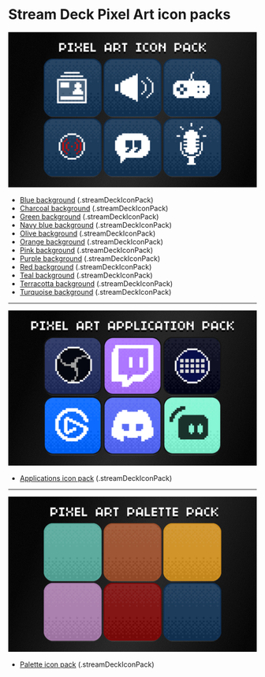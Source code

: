 # Stream Deck Pixel Art icon packs

![Application icon pack](com.nasc.pixelarticonpack.blue.sdIconPack/previews/0-preview.png)
- [Blue background](https://github.com/Nasc/Stream-Deck-Pixel-Art-icon-pack/raw/main/packs/com.nasc.pixelarticonpack.blue.streamDeckIconPack) (.streamDeckIconPack)
- [Charcoal background](https://github.com/Nasc/Stream-Deck-Pixel-Art-icon-pack/raw/main/packs/com.nasc.pixelarticonpack.charcoal.streamDeckIconPack) (.streamDeckIconPack)
- [Green background](https://github.com/Nasc/Stream-Deck-Pixel-Art-icon-pack/raw/main/packs/com.nasc.pixelarticonpack.green.streamDeckIconPack) (.streamDeckIconPack)
- [Navy blue background](https://github.com/Nasc/Stream-Deck-Pixel-Art-icon-pack/raw/main/packs/com.nasc.pixelarticonpack.navyblue.streamDeckIconPack) (.streamDeckIconPack)
- [Olive background](https://github.com/Nasc/Stream-Deck-Pixel-Art-icon-pack/raw/main/packs/com.nasc.pixelarticonpack.olive.streamDeckIconPack) (.streamDeckIconPack)
- [Orange background](https://github.com/Nasc/Stream-Deck-Pixel-Art-icon-pack/raw/main/packs/com.nasc.pixelarticonpack.orange.streamDeckIconPack) (.streamDeckIconPack)
- [Pink background](https://github.com/Nasc/Stream-Deck-Pixel-Art-icon-pack/raw/main/packs/com.nasc.pixelarticonpack.pink.streamDeckIconPack) (.streamDeckIconPack)
- [Purple background](https://github.com/Nasc/Stream-Deck-Pixel-Art-icon-pack/raw/main/packs/com.nasc.pixelarticonpack.purple.streamDeckIconPack) (.streamDeckIconPack)
- [Red background](https://github.com/Nasc/Stream-Deck-Pixel-Art-icon-pack/raw/main/packs/com.nasc.pixelarticonpack.red.streamDeckIconPack) (.streamDeckIconPack)
- [Teal background](https://github.com/Nasc/Stream-Deck-Pixel-Art-icon-pack/raw/main/packs/com.nasc.pixelarticonpack.teal.streamDeckIconPack) (.streamDeckIconPack)
- [Terracotta background](https://github.com/Nasc/Stream-Deck-Pixel-Art-icon-pack/raw/main/packs/com.nasc.pixelarticonpack.terracotta.streamDeckIconPack) (.streamDeckIconPack)
- [Turquoise background](https://github.com/Nasc/Stream-Deck-Pixel-Art-icon-pack/raw/main/packs/com.nasc.pixelarticonpack.turquoise.streamDeckIconPack) (.streamDeckIconPack)

---
![Application icon pack](com.nasc.pixelarticonpack.applications.sdIconPack/previews/0-preview.png)
- [Applications icon pack](https://github.com/Nasc/Stream-Deck-Pixel-Art-icon-pack/raw/main/packs/com.nasc.pixelarticonpack.applications.streamDeckIconPack) (.streamDeckIconPack)

---
![Application icon pack](com.nasc.pixelarticonpack.palette.sdIconPack/previews/0-preview.png)
- [Palette icon pack](https://github.com/Nasc/Stream-Deck-Pixel-Art-icon-pack/raw/main/packs/com.nasc.pixelarticonpack.palette.streamDeckIconPack) (.streamDeckIconPack)
